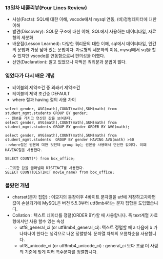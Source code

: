 ### **13일차 네줄리뷰(Four Lines Review)** ###
- 사실(Facts): SQL에 대한 이해, vscode에서 mysql 연동, (비)정형데이터에 대한 이해
- 발견(Discovery): SQL문 구조에 대한 이해, SQL에서 사용하는 데이터타입, 자료형의 세분화
- 배운점(Lesson Learned): 다양한 쿼리문의 대한 이해, sql에서 데이터타입, 인간의 문법과 가장 닮아 있는 문법이다. 자료형의 세분화의 이유, mysql에서 sql을 할 수 있지만 vscode를 연동함으로써 편의성을 더했다.
- 선언(Daclaration): 알고 있었으나 까먹은 쿼리문과 문법이 많다.  

### 잊었다가 다시 배운 개념  ###
- 테이블의 제약조건 중 외래키 제약조건
- 테이블의 제약 조건중 DEFAULT
- where 절과 having 절의 사용 차이
```
select gender, AVG(math),COUNT(math),SUM(math) from student_mgmt.students GROUP BY gender;
-- 원본을 가지고 연산한 값을 보여준다.
select gender, AVG(math),COUNT(math),SUM(math) from student_mgmt.students GROUP BY gender ORDER BY AVG(math);

select gender, AVG(math),COUNT(math),SUM(math) from student_mgmt.students  GROUP BY gender HAVING AVG(math) >60
--where절은 원본에 대한 것인데 group by는 원본을 사용해서 연산한 값이다. 이떄 HAVING절을 사용한다.

SELECT COUNT(*) from box_office;

--고유한 값을 골라낼떄 DISTINCT를 사용한다.
SELECT COUNT(DISTINCT movie_name) from box_office;
 ```
  
### 몰랐던 개념 ###
- charset(문자 집합) : 이모지의 등장이후 4바이트 문자열을 utf에 저장하고자하면 값이 손실되기에 MySQL은 버전 5.5.3부터 utf8mb4라는 문자 집합을 도입했습니다.
- Collation : 텍스트 데이터를 정렬(ORDER BY)할 때 사용합니다. 즉 text계열 자료형에서만 사용 할수 있는 속성
    - utf8_general_ci (or utf8mb4_general_ci): 텍스트 정렬할 때 a 다음에 b 가 나타나야 한다는 생각으로 나온 정렬방식. 문자열 자체의 오름차순을 사용합니다.
    - utf8_unicode_ci (or utf8mb4_unicode_ci) : general_ci 보다 조금 더 사람의 기준에 맞게 여러 특수문자를 정렬합니다.
